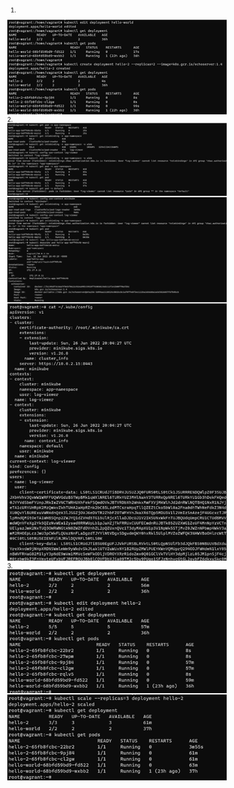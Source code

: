 1.  
![alt text](https://github.com/town0wl/devops-netology/blob/main/11.jpg?raw=true)  
2.  
![alt text](https://github.com/town0wl/devops-netology/blob/main/12.jpg?raw=true)  
![alt text](https://github.com/town0wl/devops-netology/blob/main/130.jpg?raw=true)  
![alt text](https://github.com/town0wl/devops-netology/blob/main/14.jpg?raw=true)  
3.  
![alt text](https://github.com/town0wl/devops-netology/blob/main/15.jpg?raw=true)  
![alt text](https://github.com/town0wl/devops-netology/blob/main/16.jpg?raw=true)  
